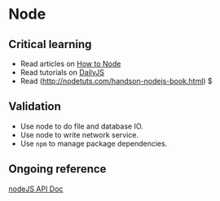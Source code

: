 Node
===

Critical learning
-----------------

* Read articles on [How to Node](http://howtonode.org/)
* Read tutorials on [DailyJS](http://dailyjs.com/2011/05/02/node-tutorial-23/)
* Read <Hands-on Node.js>(http://nodetuts.com/handson-nodejs-book.html) $

Validation
----------
* Use node to do file and database IO.
* Use node to write network service.
* Use `npm` to manage package dependencies.

Ongoing reference
-----------------
[nodeJS API Doc](http://nodejs.org/api/)
